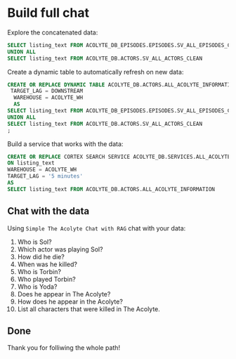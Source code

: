 # Build full chat

Explore the concatenated data:

```sql
SELECT listing_text FROM ACOLYTE_DB_EPISODES.EPISODES.SV_ALL_EPISODES_CLEAN
UNION ALL
SELECT listing_text FROM ACOLYTE_DB.ACTORS.SV_ALL_ACTORS_CLEAN
```

Create a dynamic table to automatically refresh on new data:

```sql
CREATE OR REPLACE DYNAMIC TABLE ACOLYTE_DB.ACTORS.ALL_ACOLYTE_INFORMATION
 TARGET_LAG = DOWNSTREAM
  WAREHOUSE = ACOLYTE_WH
  AS
SELECT listing_text FROM ACOLYTE_DB_EPISODES.EPISODES.SV_ALL_EPISODES_CLEAN
UNION ALL
SELECT listing_text FROM ACOLYTE_DB.ACTORS.SV_ALL_ACTORS_CLEAN
;
```

Build a service that works with the data:

```sql
CREATE OR REPLACE CORTEX SEARCH SERVICE ACOLYTE_DB.SERVICES.ALL_ACOLYTE_INFORMATION_SVC
ON listing_text
WAREHOUSE = ACOLYTE_WH
TARGET_LAG = '5 minutes'
AS
SELECT listing_text FROM ACOLYTE_DB.ACTORS.ALL_ACOLYTE_INFORMATION
```

## Chat with the data

Using `Simple The Acolyte Chat with RAG` chat with your data:

1. Who is Sol?
1. Which actor was playing Sol?
1. How did he die?
1. When was he killed?
1. Who is Torbin?
1. Who played Torbin?
1. Who is Yoda?
1. Does he appear in The Acolyte?
1. How does he appear in the Acolyte?
1. List all characters that were killed in The Acolyte.

## Done

Thank you for folliwing the whole path!
